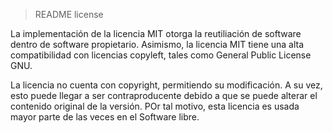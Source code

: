 >README license

La implementación de la licencia MIT otorga la reutiliación de software dentro de software propietario. Asimismo, la licencia MIT tiene una alta compatibilidad con licencias copyleft, tales como General Public License GNU.

La licencia no cuenta con copyright, permitiendo su modificación. A su vez, esto puede llegar a ser contraproducente debido a que se puede alterar el contenido original de la versión. POr tal motivo, esta licencia es usada mayor parte de las veces en el Software libre.